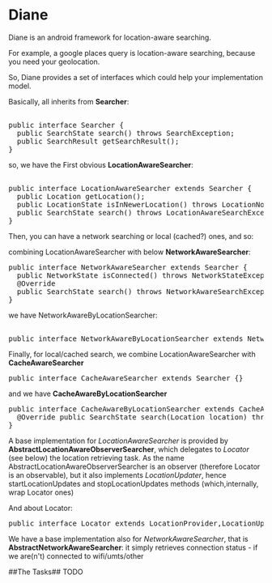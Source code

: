 # Diane #

Diane is an android framework for location-aware searching.

For example, a google places query is location-aware searching, because you need your geolocation.

So, Diane provides a set of interfaces which could help your implementation model.

Basically, all inherits from __Searcher__:

<pre> 
public interface Searcher<SearchState,SearchResult> { 
  public SearchState search() throws SearchException; 
  public SearchResult getSearchResult(); 
}
</pre>

so, we have the First obvious __LocationAwareSearcher__:

<pre> 
public interface LocationAwareSearcher<SearchState, SearchResult, LocationState> extends Searcher<SearchState,SearchResult> {
  public Location getLocation(); 
  public LocationState isInNewerLocation() throws LocationNotNewerStateException, LocationStateException; 
  public SearchState search() throws LocationAwareSearchException, SearchException; 
}
</pre>

Then, you can have a network searching or local (cached?) ones, and so:

combining LocationAwareSearcher with below __NetworkAwareSearcher__:

<pre>
public interface NetworkAwareSearcher<SearchState, SearchResult, NetworkState> extends Searcher<SearchState,SearchResult> {
  public NetworkState isConnected() throws NetworkStateException; 
  @Override
  public SearchState search() throws NetworkAwareSearchException, SearchException; 
}
</pre>

we have NetworkAwareByLocationSearcher:

<pre> 
public interface NetworkAwareByLocationSearcher<SearchState, SearchResult, NetworkState> extends NetworkAwareSearcher<SearchState, SearchResult, NetworkState>, ByLocationSearcher<SearchState, SearchResult> {}
</pre>

Finally, for local/cached search, we combine LocationAwareSearcher with __CacheAwareSearcher__

<pre>
public interface CacheAwareSearcher<SearchState, SearchResult> extends Searcher<SearchState, SearchResult> {}
</pre>

and we have __CacheAwareByLocationSearcher__

<pre>
public interface CacheAwareByLocationSearcher<SearchState, SearchResult> extends CacheAwareSearcher<SearchState, SearchResult>, ByLocationSearcher<SearchState, SearchResult> {
  @Override public SearchState search(Location location) throws LocationNullException;
}
</pre>

A base implementation for _LocationAwareSearcher_ is provided by __AbstractLocationAwareObserverSearcher__, which delegates to _Locator_ (see below) the location retrieving task.
As the name AbstractLocationAwareObserverSearcher is an observer (therefore Locator is an observable), but it also implements _LocationUpdater_, hence startLocationUpdates and stopLocationUpdates methods (which,internally, wrap Locator ones)

And about Locator:

<pre>
public interface Locator extends LocationProvider,LocationUpdater,LocationObservable{}
</pre>

We have a base implementation also for _NetworkAwareSearcher_, that is __AbstractNetworkAwareSearcher__:
it simply retrieves connection status - if we are(n't) connected to wifi/umts/other

##The Tasks##
TODO
